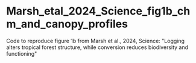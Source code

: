 # Marsh_etal_2024_Science_fig1b_chm_and_canopy_profiles
Code to reproduce figure 1b from Marsh et al., 2024, Science: "Logging alters tropical forest structure, while conversion reduces biodiversity and functioning"
